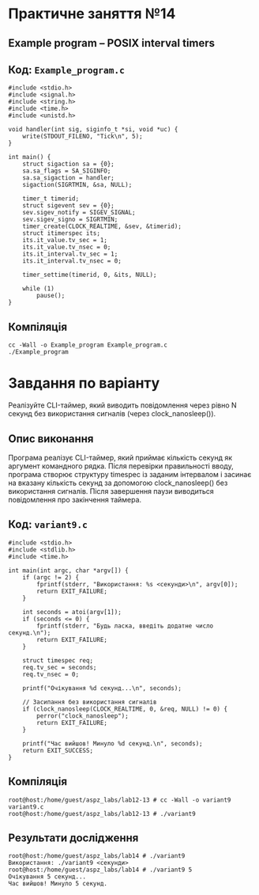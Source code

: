 # Практичне заняття №14
## Example program – POSIX interval timers

## Код: `Example_program.c`
```
#include <stdio.h>
#include <signal.h>
#include <string.h>
#include <time.h>
#include <unistd.h>

void handler(int sig, siginfo_t *si, void *uc) {
    write(STDOUT_FILENO, "Tick\n", 5);
}

int main() {
    struct sigaction sa = {0};
    sa.sa_flags = SA_SIGINFO;
    sa.sa_sigaction = handler;
    sigaction(SIGRTMIN, &sa, NULL);

    timer_t timerid;
    struct sigevent sev = {0};
    sev.sigev_notify = SIGEV_SIGNAL;
    sev.sigev_signo = SIGRTMIN;
    timer_create(CLOCK_REALTIME, &sev, &timerid);
    struct itimerspec its;
    its.it_value.tv_sec = 1;
    its.it_value.tv_nsec = 0;
    its.it_interval.tv_sec = 1;
    its.it_interval.tv_nsec = 0;

    timer_settime(timerid, 0, &its, NULL);

    while (1)
        pause();
}
```
## Компіляція
```
cc -Wall -o Example_program Example_program.c
./Example_program
```

# Завдання по варіанту
Реалізуйте CLI-таймер, який виводить повідомлення через рівно N секунд без використання сигналів (через clock_nanosleep()).
## Опис виконання

Програма реалізує CLI-таймер, який приймає кількість секунд як аргумент командного рядка. Після перевірки правильності вводу, програма створює структуру timespec із заданим інтервалом і засинає на вказану кількість секунд за допомогою clock_nanosleep() без використання сигналів. Після завершення паузи виводиться повідомлення про закінчення таймера.

## Код: `variant9.c`

```
#include <stdio.h>
#include <stdlib.h>
#include <time.h>

int main(int argc, char *argv[]) {
    if (argc != 2) {
        fprintf(stderr, "Використання: %s <секунди>\n", argv[0]);
        return EXIT_FAILURE;
    }

    int seconds = atoi(argv[1]);
    if (seconds <= 0) {
        fprintf(stderr, "Будь ласка, введіть додатне число секунд.\n");
        return EXIT_FAILURE;
    }

    struct timespec req;
    req.tv_sec = seconds;
    req.tv_nsec = 0;

    printf("Очікування %d секунд...\n", seconds);

    // Засипання без використання сигналів
    if (clock_nanosleep(CLOCK_REALTIME, 0, &req, NULL) != 0) {
        perror("clock_nanosleep");
        return EXIT_FAILURE;
    }

    printf("Час вийшов! Минуло %d секунд.\n", seconds);
    return EXIT_SUCCESS;
}
```
## Компіляція
```
root@host:/home/guest/aspz_labs/lab12-13 # cc -Wall -o variant9 variant9.c
root@host:/home/guest/aspz_labs/lab12-13 # ./variant9

```
## Результати дослідження
```
root@host:/home/guest/aspz_labs/lab14 # ./variant9
Використання: ./variant9 <секунди>
root@host:/home/guest/aspz_labs/lab14 # ./variant9 5
Очікування 5 секунд...
Час вийшов! Минуло 5 секунд.
```
